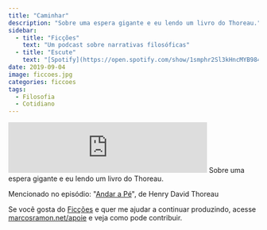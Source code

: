 ```yaml
---
title: "Caminhar"
description: "Sobre uma espera gigante e eu lendo um livro do Thoreau."
sidebar:
  - title: "Ficções"
    text: "Um podcast sobre narrativas filosóficas"
  - title: "Escute"
    text: "[Spotify](https://open.spotify.com/show/1smphr2Sl3kHncMYB984rc?si=Ds7GV4oNQnGxsm-bxYvasA), [Google](https://podcasts.google.com/?feed=aHR0cHM6Ly9hbmNob3IuZm0vcy9hOWM4NWIwL3BvZGNhc3QvcnNz) ou [RSS](https://anchor.fm/s/a9c85b0/podcast/rss)"
date: 2019-09-04
image: ficcoes.jpg
categories: ficcoes
tags: 
  - Filosofia
  - Cotidiano
---
```


<iframe src="https://anchor.fm/podcastficcoes/embed/episodes/Caminhar-e57csq" height="102px" width="400px" frameborder="0" scrolling="no"></iframe>
Sobre uma espera gigante e eu lendo um livro do Thoreau.

Mencionado no episódio: "[Andar a Pé](https://amzn.to/2NNwxKd)", de Henry David Thoreau

Se você gosta do [Ficções](https://marcosramon.net/ficcoes/) e quer me ajudar a continuar produzindo, acesse [marcosramon.net/apoie](https://marcosramon.net/apoie/) e veja como pode contribuir.

